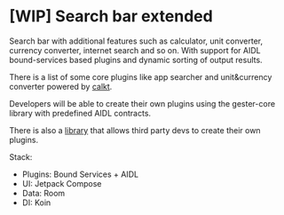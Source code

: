 # [WIP] Search bar extended

Search bar with additional features such as calculator, unit converter, currency converter, internet search and so on. With support for AIDL bound-services based plugins and dynamic sorting of output results.

There is a list of some core plugins like app searcher and unit&currency converter powered by [calkt](https://github.com/y9san9/calkt).

Developers will be able to create their own plugins using the gester-core library with predefined AIDL contracts.

There is also a [library](https://github.com/demndevel/gester-core) that allows third party devs to create their own plugins.

Stack:

- Plugins: Bound Services + AIDL
- UI: Jetpack Compose
- Data: Room
- DI: Koin
